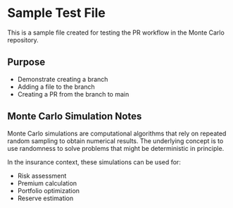 # Sample Test File

This is a sample file created for testing the PR workflow in the Monte Carlo repository.

## Purpose
- Demonstrate creating a branch
- Adding a file to the branch
- Creating a PR from the branch to main

## Monte Carlo Simulation Notes
Monte Carlo simulations are computational algorithms that rely on repeated random sampling to obtain numerical results. The underlying concept is to use randomness to solve problems that might be deterministic in principle.

In the insurance context, these simulations can be used for:
- Risk assessment
- Premium calculation
- Portfolio optimization
- Reserve estimation
